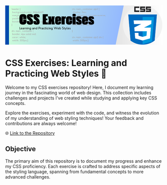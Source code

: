 ![banner](CSS%20Exercises.png)

# CSS Exercises: Learning and Practicing Web Styles 🚀

Welcome to my CSS exercises repository! Here, I document my learning journey in the fascinating world of web design. This collection includes challenges and projects I've created while studying and applying key CSS concepts.

Explore the exercises, experiment with the code, and witness the evolution of my understanding of web styling techniques! Your feedback and contributions are always welcome!

🌐 [Link to the Repository](https://github.com/Ludmila-nus/ejercicios-css.git)

## Objective

The primary aim of this repository is to document my progress and enhance my CSS proficiency. Each exercise is crafted to address specific aspects of the styling language, spanning from fundamental concepts to more advanced challenges.



